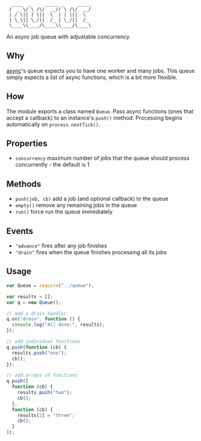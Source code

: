 ```
  ____  _     _____ _     _____
 /  _ \/ \ /\/  __// \ /\/  __/
 | / \|| | |||  \  | | |||  \  
 | \_\|| \_/||  /_ | \_/||  /_ 
 \____\\____/\____\\____/\____\

```
An async job queue with adjustable concurrency.

## Why
[async](https://github.com/caolan/async#queue)'s queue expects you to have one worker and many jobs. This queue simply expects a list of async functions, which is a bit more flexible.

## How
The module exports a class named ```Queue```. Pass async functions (ones that accept a callback) to an instance's ```push()``` method. Processing begins automatically on ```process.nextTick()```.

## Properties
* ```concurrency``` maximum number of jobs that the queue should process concurrently - the default is 1

## Methods
* ```push(job, cb)``` add a job (and optional callback) to the queue  
* ```empty()``` remove any remaining jobs in the queue  
* ```run()``` force run the queue immediately  

## Events
* ```"advance"``` fires after any job finishes  
* ```"drain"``` fires when the queue finishes processing all its jobs  

## Usage
```javascript
var Queue = require("../queue");

var results = [];
var q = new Queue();

// add a drain handler
q.on("drain", function () {
  console.log("All done:", results);
});

// add individual functions
q.push(function (cb) {
  results.push("one");
  cb();
});

// add arrays of functions
q.push([
  function (cb) {
    results.push("two");
    cb();
  },
  function (cb) {
    results[2] = "three";
    cb();
  }
]);
```
